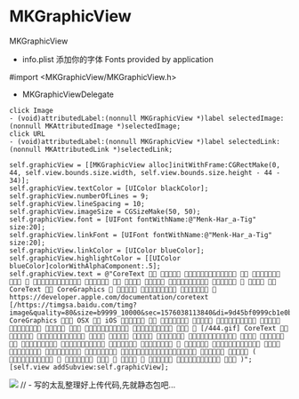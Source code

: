 # MKGraphicView
MKGraphicView

- info.plist 添加你的字体 Fonts provided by application

#import <MKGraphicView/MKGraphicView.h>

- MKGraphicViewDelegate
```
click Image
- (void)attributedLabel:(nonnull MKGraphicView *)label selectedImage:(nonnull MKAttributedImage *)selectedImage;
click URL
- (void)attributedLabel:(nonnull MKGraphicView *)label selectedLink:(nonnull MKAttributedLink *)selectedLink; 
```

```
self.graphicView = [[MKGraphicView alloc]initWithFrame:CGRectMake(0, 44, self.view.bounds.size.width, self.view.bounds.size.height - 44 - 34)];
self.graphicView.textColor = [UIColor blackColor];
self.graphicView.numberOfLines = 9;
self.graphicView.lineSpacing = 10;
self.graphicView.imageSize = CGSizeMake(50, 50);
self.graphicView.font = [UIFont fontWithName:@"Menk-Har_a-Tig" size:20];
self.graphicView.linkFont = [UIFont fontWithName:@"Menk-Har_a-Tig" size:20];
self.graphicView.linkColor = [UIColor blueColor];
self.graphicView.highlightColor = [[UIColor blueColor]colorWithAlphaComponent:.5];
self.graphicView.text = @"CoreText                  CoreText  CoreGraphics      https://developer.apple.com/documentation/coretext [/https://timgsa.baidu.com/timg?image&quality=80&size=b9999_10000&sec=1576038113840&di=9d45bf0999cb1e0ba96145fff7781811&imgtype=0&src=http%3A%2F%2Fimg3.coin163.com%2F96%2F90%2FzuQRJz.png] CoreGraphics  OSX  iOS              [/444.gif] CoreText                          (           )";
[self.view addSubview:self.graphicView];
```
![](http://server-name.test.upcdn.net/Algorithm/2020-01-03-Simulator%20Screen%20Shot%20-%20iPhone%20X%20-%202020-01-03%20at%2013.11.44.png)
// - 写的太乱整理好上传代码,先就静态包吧...
